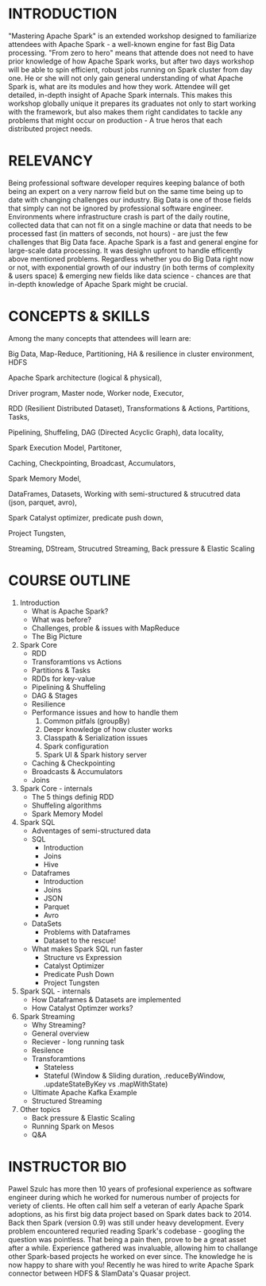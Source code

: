# INTRODUCTION
"Mastering Apache Spark" is an extended workshop designed to familiarize attendees with Apache Spark - a well-known engine for fast Big Data processing. "From zero to hero" means that attende does not need to have prior knowledge of how Apache Spark works, but after two days workshop will be able to spin efficient, robust jobs running on Spark cluster from day one. He or she will not only gain general understanding of what Apache Spark is, what are its modules and how they work. Attendee will get detailed, in-depth insight of Apache Spark internals. This makes this workshop globally unique it prepares its graduates not only to start working with the framework, but also makes them right candidates to tackle any problems that might occur on production - A true heros that each distributed project needs.

# RELEVANCY
Being professional software developer requires keeping balance of both being an expert on a very narrow field but on the same time being up to date with changing challenges our industry. Big Data is one of those fields that simply can not be ignored by professional software engineer. Environments where infrastructure crash is part of the daily routine, collected data that can not fit on a single machine or data that needs to be processed fast (in matters of seconds, not hours) - are just the few challenges that Big Data face. Apache Spark is a fast and general engine for large-scale data processing. It was desighn upfront to handle efficently above mentioned problems.
Regardless whether you do Big Data right now or not, with exponential growth of our industry (in both terms of complexity & users space) & emerging new fields like data science - chances are that in-depth knowledge of Apache Spark might be crucial.

# CONCEPTS & SKILLS
Among the many concepts that attendees will learn are:

Big Data, Map-Reduce, Partitioning, HA & resilience in cluster environment, HDFS

Apache Spark architecture (logical & physical),

Driver program, Master node, Worker node, Executor,

RDD (Resilient Distributed Dataset), Transformations & Actions, Partitions, Tasks,

Pipelining, Shuffeling, DAG (Directed Acyclic Graph), data locality,

Spark Execution Model, Partitoner,

Caching, Checkpointing, Broadcast, Accumulators,

Spark Memory Model,

DataFrames, Datasets, Working with semi-structured & strucutred data (json, parquet, avro),

Spark Catalyst optimizer, predicate push down,

Project Tungsten,

Streaming, DStream, Strucutred Streaming, Back pressure & Elastic Scaling

# COURSE OUTLINE
1. Introduction
   * What is Apache Spark?
   * What was before?
   * Challenges, proble & issues with MapReduce
   * The Big Picture
2. Spark Core
   * RDD
   * Transforamtions vs Actions
   * Partitions & Tasks
   * RDDs for key-value
   * Pipelining & Shuffeling
   * DAG & Stages
   * Resilience
   * Performance issues and how to handle them
        1. Common pitfals (groupBy)
        2. Deepr knowledge of how cluster works
        3. Classpath & Serialization issues
        4. Spark configuration
        5. Spark UI & Spark history server
   * Caching & Checkpointing
   * Broadcasts & Accumulators
   * Joins
3. Spark Core - internals
   * The 5 things definig RDD
   * Shuffeling algorithms
   * Spark Memory Model
4. Spark SQL
   * Adventages of semi-structured data
   * SQL
       * Introduction
       * Joins
       * Hive
   * Dataframes
       * Introduction
       * Joins
       * JSON
       * Parquet
       * Avro
   * DataSets
       * Problems with Dataframes
       * Dataset to the rescue!
   * What makes Spark SQL run faster
       * Structure vs Expression
       * Catalyst Optimizer
       * Predicate Push Down
       * Project Tungsten
5. Spark SQL - internals
   * How Dataframes & Datasets are implemented
   * How Catalyst Optimzer works?
6. Spark Streaming
   * Why Streaming?
   * General overview
   * Reciever - long running task
   * Resilence
   * Transforamtions
       * Stateless
       * Stateful (Window & Sliding duration, .reduceByWindow, .updateStateByKey vs .mapWithState)
   * Ultimate Apache Kafka Example
   * Structured Streaming
7. Other topics
   * Back pressure & Elastic Scaling
   * Running Spark on Mesos
   * Q&A

# INSTRUCTOR BIO
Pawel Szulc has more then 10 years of profesional experience as software engineer during which he worked for numerous number of projects for veriety of clients.
He often call him self a veteran of early Apache Spark adoptions, as his first big data project based on Spark dates back to 2014. Back then Spark (version 0.9) was still under heavy development. Every problem encountered requried reading Spark's codebase - googling the question was pointless. That being a pain then, prove to be a great asset after a while. Experience gathered was invaluable, allowing him to challange other Spark-based projects he worked on ever since. The knowledge he is now happy to share with you!
Recently he was hired to write Apache Spark connector between HDFS & SlamData's Quasar project.
